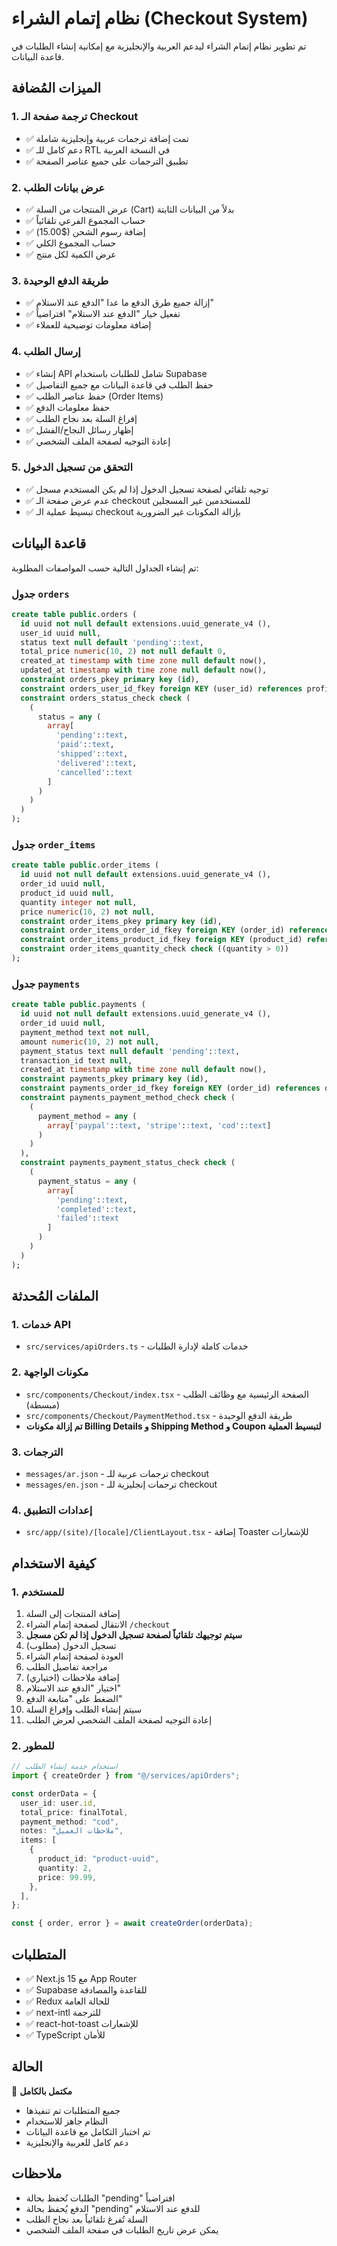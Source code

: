 # نظام إتمام الشراء (Checkout System)

تم تطوير نظام إتمام الشراء ليدعم العربية والإنجليزية مع إمكانية إنشاء الطلبات في قاعدة البيانات.

## الميزات المُضافة

### 1. ترجمة صفحة الـ Checkout

- ✅ تمت إضافة ترجمات عربية وإنجليزية شاملة
- ✅ دعم كامل للـ RTL في النسخة العربية
- ✅ تطبيق الترجمات على جميع عناصر الصفحة

### 2. عرض بيانات الطلب

- ✅ عرض المنتجات من السلة (Cart) بدلاً من البيانات الثابتة
- ✅ حساب المجموع الفرعي تلقائياً
- ✅ إضافة رسوم الشحن ($15.00)
- ✅ حساب المجموع الكلي
- ✅ عرض الكمية لكل منتج

### 3. طريقة الدفع الوحيدة

- ✅ إزالة جميع طرق الدفع ما عدا "الدفع عند الاستلام"
- ✅ تفعيل خيار "الدفع عند الاستلام" افتراضياً
- ✅ إضافة معلومات توضيحية للعملاء

### 4. إرسال الطلب

- ✅ إنشاء API شامل للطلبات باستخدام Supabase
- ✅ حفظ الطلب في قاعدة البيانات مع جميع التفاصيل
- ✅ حفظ عناصر الطلب (Order Items)
- ✅ حفظ معلومات الدفع
- ✅ إفراغ السلة بعد نجاح الطلب
- ✅ إظهار رسائل النجاح/الفشل
- ✅ إعادة التوجيه لصفحة الملف الشخصي

### 5. التحقق من تسجيل الدخول

- ✅ توجيه تلقائي لصفحة تسجيل الدخول إذا لم يكن المستخدم مسجل
- ✅ عدم عرض صفحة الـ checkout للمستخدمين غير المسجلين
- ✅ تبسيط عملية الـ checkout بإزالة المكونات غير الضرورية

## قاعدة البيانات

تم إنشاء الجداول التالية حسب المواصفات المطلوبة:

### جدول `orders`

```sql
create table public.orders (
  id uuid not null default extensions.uuid_generate_v4 (),
  user_id uuid null,
  status text null default 'pending'::text,
  total_price numeric(10, 2) not null default 0,
  created_at timestamp with time zone null default now(),
  updated_at timestamp with time zone null default now(),
  constraint orders_pkey primary key (id),
  constraint orders_user_id_fkey foreign KEY (user_id) references profiles (id) on delete CASCADE,
  constraint orders_status_check check (
    (
      status = any (
        array[
          'pending'::text,
          'paid'::text,
          'shipped'::text,
          'delivered'::text,
          'cancelled'::text
        ]
      )
    )
  )
);
```

### جدول `order_items`

```sql
create table public.order_items (
  id uuid not null default extensions.uuid_generate_v4 (),
  order_id uuid null,
  product_id uuid null,
  quantity integer not null,
  price numeric(10, 2) not null,
  constraint order_items_pkey primary key (id),
  constraint order_items_order_id_fkey foreign KEY (order_id) references orders (id) on delete CASCADE,
  constraint order_items_product_id_fkey foreign KEY (product_id) references products (id) on delete CASCADE,
  constraint order_items_quantity_check check ((quantity > 0))
);
```

### جدول `payments`

```sql
create table public.payments (
  id uuid not null default extensions.uuid_generate_v4 (),
  order_id uuid null,
  payment_method text not null,
  amount numeric(10, 2) not null,
  payment_status text null default 'pending'::text,
  transaction_id text null,
  created_at timestamp with time zone null default now(),
  constraint payments_pkey primary key (id),
  constraint payments_order_id_fkey foreign KEY (order_id) references orders (id) on delete CASCADE,
  constraint payments_payment_method_check check (
    (
      payment_method = any (
        array['paypal'::text, 'stripe'::text, 'cod'::text]
      )
    )
  ),
  constraint payments_payment_status_check check (
    (
      payment_status = any (
        array[
          'pending'::text,
          'completed'::text,
          'failed'::text
        ]
      )
    )
  )
);
```

## الملفات المُحدثة

### 1. خدمات API

- `src/services/apiOrders.ts` - خدمات كاملة لإدارة الطلبات

### 2. مكونات الواجهة

- `src/components/Checkout/index.tsx` - الصفحة الرئيسية مع وظائف الطلب (مبسطة)
- `src/components/Checkout/PaymentMethod.tsx` - طريقة الدفع الوحيدة
- **تم إزالة مكونات Billing Details و Shipping Method و Coupon لتبسيط العملية**

### 3. الترجمات

- `messages/ar.json` - ترجمات عربية للـ checkout
- `messages/en.json` - ترجمات إنجليزية للـ checkout

### 4. إعدادات التطبيق

- `src/app/(site)/[locale]/ClientLayout.tsx` - إضافة Toaster للإشعارات

## كيفية الاستخدام

### 1. للمستخدم

1. إضافة المنتجات إلى السلة
2. الانتقال لصفحة إتمام الشراء `/checkout`
3. **سيتم توجيهك تلقائياً لصفحة تسجيل الدخول إذا لم تكن مسجل**
4. تسجيل الدخول (مطلوب)
5. العودة لصفحة إتمام الشراء
6. مراجعة تفاصيل الطلب
7. إضافة ملاحظات (اختياري)
8. اختيار "الدفع عند الاستلام"
9. الضغط على "متابعة الدفع"
10. سيتم إنشاء الطلب وإفراغ السلة
11. إعادة التوجيه لصفحة الملف الشخصي لعرض الطلب

### 2. للمطور

```typescript
// استخدام خدمة إنشاء الطلب
import { createOrder } from "@/services/apiOrders";

const orderData = {
  user_id: user.id,
  total_price: finalTotal,
  payment_method: "cod",
  notes: "ملاحظات العميل",
  items: [
    {
      product_id: "product-uuid",
      quantity: 2,
      price: 99.99,
    },
  ],
};

const { order, error } = await createOrder(orderData);
```

## المتطلبات

- ✅ Next.js 15 مع App Router
- ✅ Supabase للقاعدة والمصادقة
- ✅ Redux للحالة العامة
- ✅ next-intl للترجمة
- ✅ react-hot-toast للإشعارات
- ✅ TypeScript للأمان

## الحالة

🎉 **مكتمل بالكامل**

- جميع المتطلبات تم تنفيذها
- النظام جاهز للاستخدام
- تم اختبار التكامل مع قاعدة البيانات
- دعم كامل للعربية والإنجليزية

## ملاحظات

- الطلبات تُحفظ بحالة "pending" افتراضياً
- الدفع يُحفظ بحالة "pending" للدفع عند الاستلام
- السلة تُفرغ تلقائياً بعد نجاح الطلب
- يمكن عرض تاريخ الطلبات في صفحة الملف الشخصي
